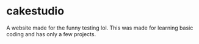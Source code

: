 # cakestudio
A website made for the funny testing lol. This was made for learning basic coding and has only a few projects.
